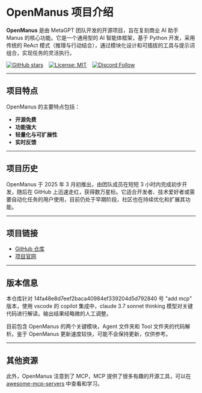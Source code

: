 # OpenManus 项目介绍

**OpenManus** 是由 MetaGPT 团队开发的开源项目，旨在复刻商业 AI 助手 Manus 的核心功能。它是一个通用型的 AI 智能体框架，基于 Python 开发，采用传统的 ReAct 模式（推理与行动结合），通过模块化设计和可插拔的工具与提示词组合，实现任务的灵活执行。

[![GitHub stars](https://img.shields.io/github/stars/mannaandpoem/OpenManus?style=social)](https://github.com/mannaandpoem/OpenManus/stargazers)
&ensp;
[![License: MIT](https://img.shields.io/badge/License-MIT-yellow.svg)](https://opensource.org/licenses/MIT) &ensp;
[![Discord Follow](https://dcbadge.vercel.app/api/server/DYn29wFk9z?style=flat)](https://discord.gg/DYn29wFk9z)

---

## 项目特点

OpenManus 的主要特点包括：
- **开源免费**
- **功能强大**
- **轻量化与可扩展性**
- **实时反馈**

---

## 项目历史

OpenManus 于 2025 年 3 月初推出，由团队成员在短短 3 小时内完成初步开发，随后在 GitHub 上迅速走红，获得数万星标。它适合开发者、技术爱好者或需要自动化任务的用户使用，目前仍处于早期阶段，社区也在持续优化和扩展其功能。

---

## 项目链接

- [GitHub 仓库](https://github.com/mannaandpoem/OpenManus)
- [项目官网](https://openmanus.github.io/)

---

## 版本信息

本仓库针对 14fa48e8d7eef2baca40984ef339204d5d792840 号 "add mcp" 版本，使用 vscode 的 copilot 集成中，claude 3.7 sonnet thinking 模型对关键代码进行解读。输出结果经略微的人工调整。

目前包含 OpenManus 的两个关键模块，Agent 文件夹和 Tool 文件夹的代码解析。鉴于 OpenManus 更新速度较快，可能不会保持更新，仅供参考。

---

## 其他资源

此外，OpenManus 注意到了 MCP，MCP 提供了很多有趣的开源工具，可以在 [awesome-mcp-servers](https://github.com/punkpeye/awesome-mcp-servers) 中查看和学习。
